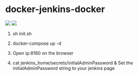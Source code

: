 # docker-jenkins-docker


[![](https://images.microbadger.com/badges/image/jenkins/jenkins.svg)](https://microbadger.com/images/jenkins/jenkins "Get your own image badge on microbadger.com")
[![](https://images.microbadger.com/badges/version/jenkins/jenkins.svg)](https://microbadger.com/images/jenkins/jenkins "Get your own version badge on microbadger.com")

1. sh init.sh

2. docker-compose up -d

3. Open ip:8180 on the browser 

4. cat jenkins_home/secrets/initialAdminPassword & Set the initialAdminPassword string to your jenkins page
